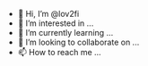 - 👋 Hi, I’m @lov2fi
- 👀 I’m interested in ...
- 🌱 I’m currently learning ...
- 💞️ I’m looking to collaborate on ...
- 📫 How to reach me ...

<!---
lov2fi/lov2fi is a ✨ special ✨ repository because its `README.md` (this file) appears on your GitHub profile.
You can click the Preview link to take a look at your changes.
--->
